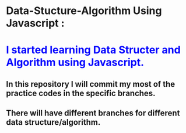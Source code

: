 # Data-Stucture-Algorithm Using Javascript :
<h1 style="color: blue;">I started learning Data Structer and Algorithm using Javascript.</h1>
<h2>In this repository I will commit my most of the practice codes in the specific branches.</h2>
<h2>There will have different branches for different data structure/algorithm.</h2>
